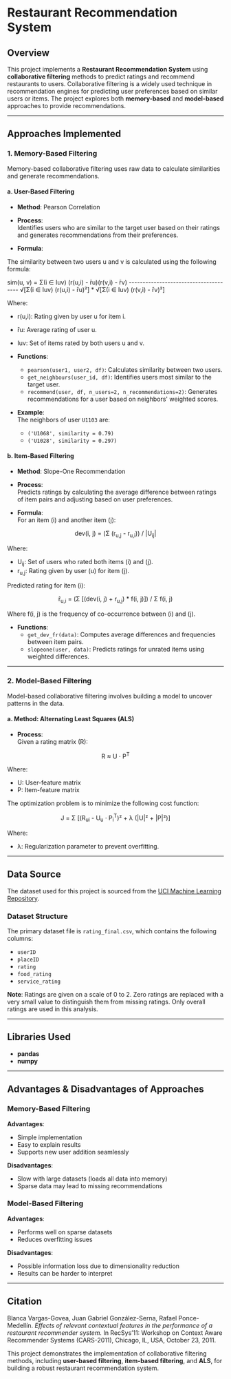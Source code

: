 # Restaurant Recommendation System

## Overview  
This project implements a **Restaurant Recommendation System** using **collaborative filtering** methods to predict ratings and recommend restaurants to users. Collaborative filtering is a widely used technique in recommendation engines for predicting user preferences based on similar users or items. The project explores both **memory-based** and **model-based** approaches to provide recommendations.

---

## Approaches Implemented  

### 1. **Memory-Based Filtering**  
Memory-based collaborative filtering uses raw data to calculate similarities and generate recommendations.  

#### a. **User-Based Filtering**  
- **Method**: Pearson Correlation  
- **Process**:  
  Identifies users who are similar to the target user based on their ratings and generates recommendations from their preferences.

- **Formula**:  

The similarity between two users u and v is calculated using the following formula:

sim(u, v) = 
    Σ(i ∈ Iuv) (r(u,i) - r̄u)(r(v,i) - r̄v)
    --------------------------------------
    √[Σ(i ∈ Iuv) (r(u,i) - r̄u)²] * √[Σ(i ∈ Iuv) (r(v,i) - r̄v)²]

Where:

- r(u,i): Rating given by user u for item i.
- r̄u: Average rating of user u.
- Iuv: Set of items rated by both users u and v.



- **Functions**:  
  - `pearson(user1, user2, df)`: Calculates similarity between two users.  
  - `get_neighbours(user_id, df)`: Identifies users most similar to the target user.  
  - `recommend(user, df, n_users=2, n_recommendations=2)`: Generates recommendations for a user based on neighbors' weighted scores.  

- **Example**:  
  The neighbors of user `U1103` are:  
  - `('U1068', similarity = 0.79)`  
  - `('U1028', similarity = 0.297)`  

#### b. **Item-Based Filtering**  
- **Method**: Slope-One Recommendation  
- **Process**:  
  Predicts ratings by calculating the average difference between ratings of item pairs and adjusting based on user preferences.

- **Formula**:  
  For an item (i) and another item (j):

<div align="center"> 
    dev(i, j) = (Σ (r<sub>u,j</sub> - r<sub>u,i</sub>)) / |U<sub>ij</sub>|
</div>

Where:

- U<sub>ij</sub>: Set of users who rated both items (i) and (j).  
- r<sub>u,j</sub>: Rating given by user (u) for item (j).

Predicted rating for item (i):

<div align="center"> 
    r̂<sub>u,i</sub> = (Σ [(dev(i, j) + r<sub>u,j</sub>) * f(i, j)]) / Σ f(i, j)
</div>

Where f(i, j) is the frequency of co-occurrence between (i) and (j).
 

- **Functions**:  
  - `get_dev_fr(data)`: Computes average differences and frequencies between item pairs.  
  - `slopeone(user, data)`: Predicts ratings for unrated items using weighted differences.

---

### 2. **Model-Based Filtering**  
Model-based collaborative filtering involves building a model to uncover patterns in the data.  

#### a. **Method**: Alternating Least Squares (ALS)  
- **Process**:  
 Given a rating matrix (R):

<div align="center"> 
    R ≈ U ⋅ P<sup>T</sup>
</div>

Where:

- U: User-feature matrix  
- P: Item-feature matrix  

The optimization problem is to minimize the following cost function:

<div align="center"> 
    J = Σ [(R<sub>ui</sub> - U<sub>u</sub> ⋅ P<sub>i</sub><sup>T</sup>)² + λ (|U|² + |P|²)]
</div>

Where:

- λ: Regularization parameter to prevent overfitting.

---

## Data Source  
The dataset used for this project is sourced from the [UCI Machine Learning Repository](https://archive.ics.uci.edu/ml/datasets/Restaurant+%26+consumer+data).  

### Dataset Structure  
The primary dataset file is `rating_final.csv`, which contains the following columns:  
- `userID`  
- `placeID`  
- `rating`  
- `food_rating`  
- `service_rating`  

**Note**: Ratings are given on a scale of 0 to 2. Zero ratings are replaced with a very small value to distinguish them from missing ratings. Only overall ratings are used in this analysis.  

---

## Libraries Used  
- **pandas**  
- **numpy**  

---

## Advantages & Disadvantages of Approaches  

### Memory-Based Filtering  
**Advantages**:  
- Simple implementation  
- Easy to explain results  
- Supports new user addition seamlessly  

**Disadvantages**:  
- Slow with large datasets (loads all data into memory)  
- Sparse data may lead to missing recommendations  

### Model-Based Filtering  
**Advantages**:  
- Performs well on sparse datasets  
- Reduces overfitting issues  

**Disadvantages**:  
- Possible information loss due to dimensionality reduction  
- Results can be harder to interpret  

---

## Citation  
Blanca Vargas-Govea, Juan Gabriel González-Serna, Rafael Ponce-Medellín. *Effects of relevant contextual features in the performance of a restaurant recommender system.* In RecSys’11: Workshop on Context Aware Recommender Systems (CARS-2011), Chicago, IL, USA, October 23, 2011.  

This project demonstrates the implementation of collaborative filtering methods, including **user-based filtering**, **item-based filtering**, and **ALS**, for building a robust restaurant recommendation system.

